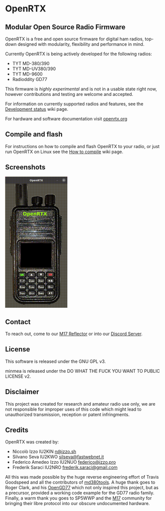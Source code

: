 # OpenRTX
## Modular Open Source Radio Firmware

OpenRTX is a free and open source firmware for digital ham radios, top-down designed
with modularity, flexibility and performance in mind.

Currently OpenRTX is being actively developed for the following radios:

- TYT MD-380/390
- TYT MD-UV380/390
- TYT MD-9600
- Radioddity GD77

This firmware is *highly experimental* and is not in a usable state right now,
however contributions and testing are welcome and accepted.

For information on currently supported radios and features, see the [Development status](https://github.com/n1zzo/OpenRTX/wiki/Development-status) wiki page.

For hardware and software documentation visit [openrtx.org](https://openrtx.org/)

## Compile and flash

For instructions on how to compile and flash OpenRTX to your radio,
or just run OpenRTX on Linux see the [How to compile](https://github.com/n1zzo/OpenRTX/wiki/How-to-compile) wiki page.

## Screenshots
<img src="assets/splash.gif" width="200" height="auto">

## Contact

To reach out, come to our [M17 Reflector](https://m17.openrtx.org) or into our [Discord Server](https://discord.gg/TbR2FVtMya).

## License

This software is released under the GNU GPL v3.

minmea is released under the DO WHAT THE FUCK YOU WANT TO PUBLIC LICENSE v2.

## Disclaimer

This project was created for research and amateur radio use only,
we are not responsible for improper uses of this code which might lead to
unauthorized transmission, reception or patent infringments.

## Credits

OpenRTX was created by:

- Niccolò Izzo IU2KIN <n@izzo.sh>
- Silvano Seva IU2KWO <silseva@fastwebnet.it>
- Federico Amedeo Izzo IU2NUO <federico@izzo.pro>
- Frederik Saraci IU2NRO <frederik.saraci@gmail.com>

All this was made possible by the huge reverse engineering effort of
Travis Goodspeed and all the contributors of [md380tools](https://github.com/travisgoodspeed/md380tools).
A huge thank goes to Roger Clark, and his [OpenGD77](https://github.com/rogerclarkmelbourne/OpenGD77) which not only inspired this project, but as a precursor, provided a working code example for the GD77 radio family.
Finally, a warm thank you goes to SP5WWP and the [M17](https://m17project.org) community for bringing their libre protocol into our obscure undocumented hardware. 
